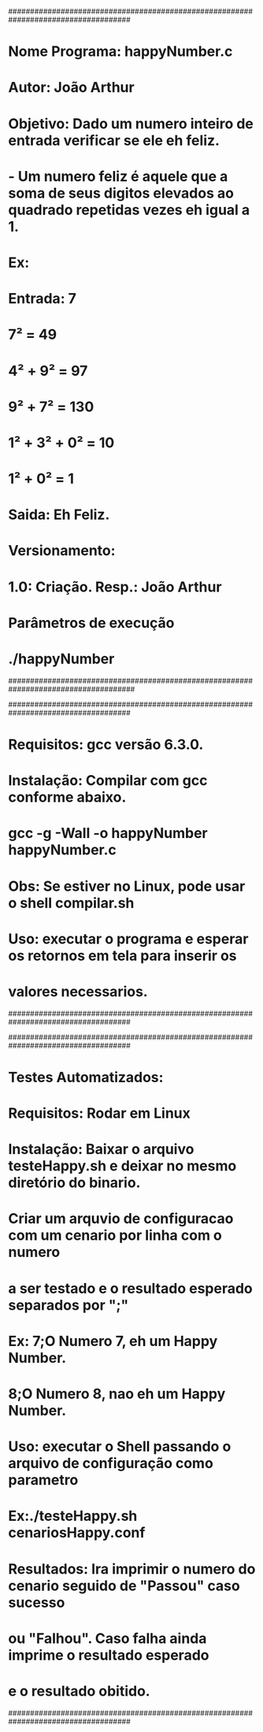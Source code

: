 ####################################################################################
#
#	Nome Programa: happyNumber.c
#	Autor: João Arthur
#	Objetivo: Dado um numero inteiro de entrada verificar se ele eh feliz.
#			- Um numero feliz é aquele que a soma de seus digitos elevados ao quadrado repetidas vezes eh igual a 1.
#	Ex: 
#		Entrada: 7
#				7² = 49
#				4² + 9² = 97
#				9² + 7² = 130
#				1² + 3² + 0² = 10
#				1² + 0² = 1	
#		Saida: Eh Feliz.
#	Versionamento:
#	1.0: Criação. Resp.: João Arthur
#	
#	Parâmetros de execução
#	./happyNumber
#####################################################################################


####################################################################################
#
#	Requisitos: gcc versão 6.3.0.
#	Instalação: Compilar com gcc conforme abaixo.
# 				gcc -g -Wall -o happyNumber happyNumber.c
#				Obs: Se estiver no Linux, pode usar o shell compilar.sh 
#
#	Uso: executar o programa e esperar os retornos em tela para inserir os 
#		 valores necessarios.
####################################################################################

####################################################################################
#
#	Testes Automatizados: 
#	Requisitos: Rodar em Linux 
#	Instalação: Baixar o arquivo testeHappy.sh e deixar no mesmo diretório do binario.
#				Criar um arquvio de configuracao com um cenario por linha com o numero 
#				a ser testado e o resultado esperado separados por ";"
#				Ex: 7;O Numero 7, eh um Happy Number.
#					8;O Numero 8, nao eh um Happy Number.
#
#
#	Uso: executar o Shell passando o arquivo de configuração como parametro
#		Ex:./testeHappy.sh cenariosHappy.conf
#
#	Resultados: Ira imprimir o numero do cenario seguido de "Passou" caso sucesso 
#				ou "Falhou". Caso falha ainda imprime o resultado esperado 
#				e o resultado obitido.
####################################################################################